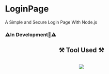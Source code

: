 # LoginPage
A Simple and Secure Login Page With Node.js<br>


### ⚠️In Development🔧⚠️


<h2 align="center">⚒️ Tool Used ⚒️</h2>
<br/>
<div align="center">
    <img src="https://skillicons.dev/icons?i=html,css,javascript,nodejs,express" />